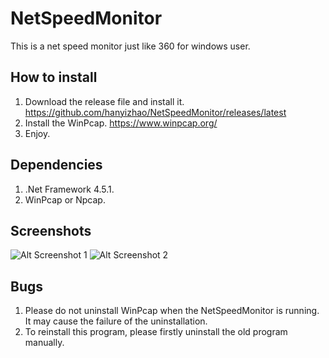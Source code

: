 # NetSpeedMonitor

This is a net speed monitor just like 360 for windows user.

## How to install

1. Download the release file and install it. https://github.com/hanyizhao/NetSpeedMonitor/releases/latest
2. Install the WinPcap. https://www.winpcap.org/
3. Enjoy.

## Dependencies
1. .Net Framework 4.5.1.
2. WinPcap or Npcap.

## Screenshots
![Alt Screenshot 1](https://github.com/hanyizhao/NetSpeedMonitor/blob/master/Screenshots/1.png)
![Alt Screenshot 2](https://github.com/hanyizhao/NetSpeedMonitor/blob/master/Screenshots/2.png)

## Bugs
1. Please do not uninstall WinPcap when the NetSpeedMonitor is running. It may cause the failure of the uninstallation.
2. To reinstall this program, please firstly uninstall the old program manually.
